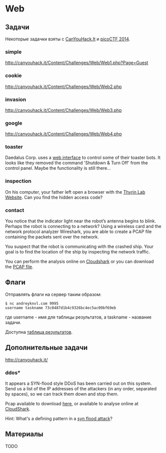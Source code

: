 Web
===

## Задачи

Некоторые задачки взяты с [CanYouHack.It](http://canyouhack.it/) и [picoCTF 2014](https://picoctf.com/).

### simple

http://canyouhack.it/Content/Challenges/Web/Web1.php?Page=Guest

### cookie

http://canyouhack.it/Content/Challenges/Web/Web2.php

### invasion

http://canyouhack.it/Content/Challenges/Web/Web3.php

### google

http://canyouhack.it/Content/Challenges/Web/Web4.php

### toaster

Daedalus Corp. uses a [web interface](http://web2014.picoctf.com/toaster-control-1040194/) to control some of their toaster bots. It looks like they removed the command 'Shutdown & Turn Off' from the control panel. Maybe the functionality is still there...

### inspection

On his computer, your father left open a browser with the [Thyrin Lab Website](https://picoctf.com/api/autogen/serve/index.html?static=false&pid=28baa70afa1967ff63b201f687b7533e). Can you find the hidden access code?

### contact

You notice that the indicator light near the robot’s antenna begins to blink. Perhaps the robot is connecting to a network? Using a wireless card and the network protocol analyzer Wireshark, you are able to create a PCAP file containing the packets sent over the network.

You suspect that the robot is communicating with the crashed ship. Your goal is to find the location of the ship by inspecting the network traffic.

You can perform the analysis online on [Cloudshark](http://www.cloudshark.org/captures/bc1c0a7fae2c) or you can download the [PCAP file](https://2013.picoctf.com/problems/first_contact.pcap).


## Флаги

Отправлять флаги на сервер таким образом:
```
$ nc andreyknvl.com 9995
username taskname 73c0487d1b4c9326bc4ec5ac09bf69eb
```
где username - имя для таблицы результатов, а taskname - название задачи.

Доступна [таблица результатов](https://andreyknvl.com/mipt-ctf).


## Дополнительные задачи

http://canyouhack.it/

### ddos\*

It appears a SYN-flood style DDoS has been carried out on this system. Send us a list of the IP addresses of the attackers (in any order, separated by spaces), so we can track them down and stop them.

Pcap available to download [here](https://2013.picoctf.com/problems/syn_attack.pcap), or available to analyse online at [CloudShark](http://www.cloudshark.org/captures/88971318a309).

Hint: What's a defining pattern in a [syn flood attack](http://en.wikipedia.org/wiki/SYN_flood)?


## Материалы

TODO
